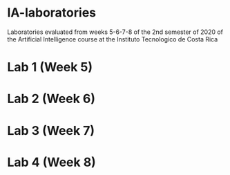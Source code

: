 # IA-laboratories
Laboratories evaluated from weeks 5-6-7-8 of the 2nd semester of 2020 of the Artificial Intelligence course at the Instituto Tecnologico de Costa Rica

# Lab 1 (Week 5)


# Lab 2 (Week 6)


# Lab 3 (Week 7)


# Lab 4 (Week 8)
